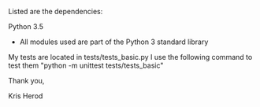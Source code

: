 
Listed are the dependencies:

Python 3.5
- All modules used are part of the Python 3 standard library

My tests are located in tests/tests_basic.py
I use the following command to test them "python -m unittest tests/tests_basic"


Thank you,

Kris Herod
